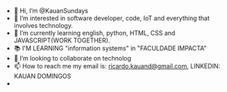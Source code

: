 - 👋 Hi, I’m @KauanSundays
- 👀 I’m interested in software developer, code, IoT and everything that involves technology.
- 🌱 I’m currently learning english, python, HTML, CSS and JAVASCRIPT(WORK TOGETHER).
- 📚 I'M LEARNING "information systems" in "FACULDADE IMPACTA" 
- 💞️ I’m looking to collaborate on technolog
- 📫 How to reach me my email is: ricardo.kauand@gmail.com, LINKEDIN: KAUAN DOMINGOS
- 

<!---
KauanSundays/KauanSundays is a ✨ special ✨ repository because its `README.md` (this file) appears on your GitHub profile.
You can click the Preview link to take a look at your changes.
--->
